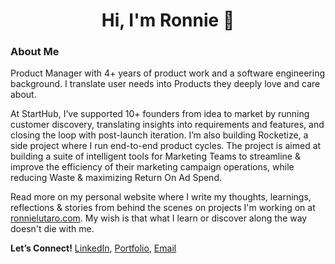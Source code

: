 <h1 align="center">Hi, I'm Ronnie 👋</h1>

### About Me

Product Manager with 4+ years of product work and a software engineering background. I translate user needs into Products they deeply love and care about. 

At StartHub, I’ve supported 10+ founders from idea to market by running customer discovery, translating insights into requirements and features, and closing the loop with post-launch iteration. I’m also building Rocketize, a side project where I run end-to-end product cycles. The project is aimed at building a suite of intelligent tools for Marketing Teams to streamline & improve the efficiency of their marketing campaign operations, while reducing Waste & maximizing Return On Ad Spend.

Read more on my personal website where I write my thoughts, learnings, reflections & stories from behind the scenes on projects I'm working on at [ronnielutaro.com](ronnielutaro.com). My wish is that what I learn or discover along the way doesn't die with me.

**Let’s Connect!** [LinkedIn](https://www.linkedin.com/in/ronnie-lutaro-b73240aa/), [Portfolio](https://ronnielutaro.com), [Email](mailto:r.lutaro@rocketizetech.com)
